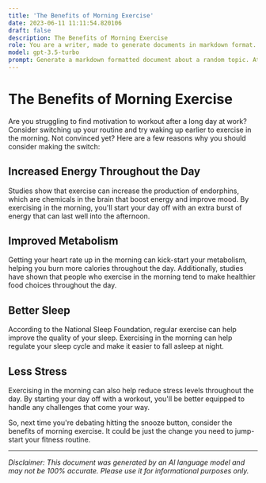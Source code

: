 ```yaml
---
title: 'The Benefits of Morning Exercise'
date: 2023-06-11 11:11:54.820106
draft: false
description: The Benefits of Morning Exercise
role: You are a writer, made to generate documents in markdown format. It is very important that all of the documents you generate are in valid markdown format.
model: gpt-3.5-turbo
prompt: Generate a markdown formatted document about a random topic. At the bottom, include a disclaimer explaining that the document was generated by you. The first line of the document should be the title. Make sure that the entire document is in proper markdown format, using a mix of various tags to make the document visually appealing.
---
```


# The Benefits of Morning Exercise 

Are you struggling to find motivation to workout after a long day at work? Consider switching up your routine and try waking up earlier to exercise in the morning. Not convinced yet? Here are a few reasons why you should consider making the switch:

## Increased Energy Throughout the Day

Studies show that exercise can increase the production of endorphins, which are chemicals in the brain that boost energy and improve mood. By exercising in the morning, you'll start your day off with an extra burst of energy that can last well into the afternoon.

## Improved Metabolism

Getting your heart rate up in the morning can kick-start your metabolism, helping you burn more calories throughout the day. Additionally, studies have shown that people who exercise in the morning tend to make healthier food choices throughout the day.

## Better Sleep

According to the National Sleep Foundation, regular exercise can help improve the quality of your sleep. Exercising in the morning can help regulate your sleep cycle and make it easier to fall asleep at night.

## Less Stress

Exercising in the morning can also help reduce stress levels throughout the day. By starting your day off with a workout, you'll be better equipped to handle any challenges that come your way.

So, next time you're debating hitting the snooze button, consider the benefits of morning exercise. It could be just the change you need to jump-start your fitness routine.

---

*Disclaimer: This document was generated by an AI language model and may not be 100% accurate. Please use it for informational purposes only.*